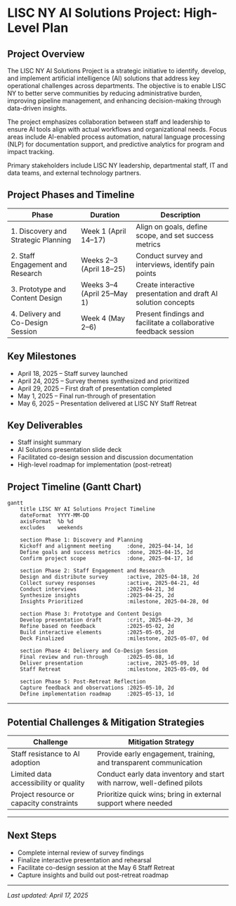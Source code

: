 # LISC NY AI Solutions Project: High-Level Plan

## Project Overview

The LISC NY AI Solutions Project is a strategic initiative to identify, develop, and implement artificial intelligence (AI) solutions that address key operational challenges across departments. The objective is to enable LISC NY to better serve communities by reducing administrative burden, improving pipeline management, and enhancing decision-making through data-driven insights.

The project emphasizes collaboration between staff and leadership to ensure AI tools align with actual workflows and organizational needs. Focus areas include AI-enabled process automation, natural language processing (NLP) for documentation support, and predictive analytics for program and impact tracking.

Primary stakeholders include LISC NY leadership, departmental staff, IT and data teams, and external technology partners.

## Project Phases and Timeline

| Phase                              | Duration                | Description                                                    |
|-----------------------------------|-------------------------|----------------------------------------------------------------|
| 1. Discovery and Strategic Planning | Week 1 (April 14–17)     | Align on goals, define scope, and set success metrics           |
| 2. Staff Engagement and Research    | Weeks 2–3 (April 18–25)  | Conduct survey and interviews, identify pain points             |
| 3. Prototype and Content Design     | Weeks 3–4 (April 25–May 1) | Create interactive presentation and draft AI solution concepts  |
| 4. Delivery and Co-Design Session   | Week 4 (May 2–6)         | Present findings and facilitate a collaborative feedback session |

## Key Milestones

- April 18, 2025 – Staff survey launched  
- April 24, 2025 – Survey themes synthesized and prioritized  
- April 29, 2025 – First draft of presentation completed  
- May 1, 2025 – Final run-through of presentation  
- May 6, 2025 – Presentation delivered at LISC NY Staff Retreat

## Key Deliverables

- Staff insight summary  
- AI Solutions presentation slide deck  
- Facilitated co-design session and discussion documentation  
- High-level roadmap for implementation (post-retreat)

## Project Timeline (Gantt Chart)

```mermaid
gantt
    title LISC NY AI Solutions Project Timeline
    dateFormat  YYYY-MM-DD
    axisFormat  %b %d
    excludes    weekends

    section Phase 1: Discovery and Planning
    Kickoff and alignment meeting     :done, 2025-04-14, 1d
    Define goals and success metrics  :done, 2025-04-15, 2d
    Confirm project scope             :done, 2025-04-17, 1d

    section Phase 2: Staff Engagement and Research
    Design and distribute survey      :active, 2025-04-18, 2d
    Collect survey responses          :active, 2025-04-21, 4d
    Conduct interviews                :2025-04-21, 3d
    Synthesize insights               :2025-04-25, 2d
    Insights Prioritized              :milestone, 2025-04-28, 0d

    section Phase 3: Prototype and Content Design
    Develop presentation draft        :crit, 2025-04-29, 3d
    Refine based on feedback          :2025-05-02, 2d
    Build interactive elements        :2025-05-05, 2d
    Deck Finalized                    :milestone, 2025-05-07, 0d

    section Phase 4: Delivery and Co-Design Session
    Final review and run-through      :2025-05-08, 1d
    Deliver presentation              :active, 2025-05-09, 1d
    Staff Retreat                     :milestone, 2025-05-09, 0d

    section Phase 5: Post-Retreat Reflection
    Capture feedback and observations :2025-05-10, 2d
    Define implementation roadmap     :2025-05-13, 1d

```

---

## Potential Challenges & Mitigation Strategies

| Challenge                                 | Mitigation Strategy                                                  |
|------------------------------------------|----------------------------------------------------------------------|
| Staff resistance to AI adoption          | Provide early engagement, training, and transparent communication    |
| Limited data accessibility or quality    | Conduct early data inventory and start with narrow, well-defined pilots |
| Project resource or capacity constraints | Prioritize quick wins; bring in external support where needed        |

---

## Next Steps

- Complete internal review of survey findings  
- Finalize interactive presentation and rehearsal  
- Facilitate co-design session at the May 6 Staff Retreat  
- Capture insights and build out post-retreat roadmap  

---

*Last updated: April 17, 2025*
